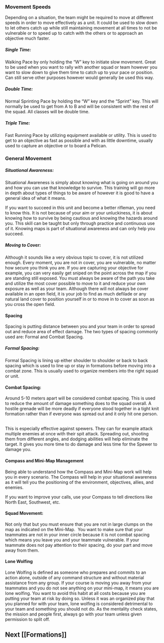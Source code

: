 ### Movement Speeds

Depending on a situation, the team might be required to move at different speeds in order to move effectively as a unit. It could be used to slow down to let others catch up while still maintaining movement at all times to not be vulnerable or to speed up to catch with the others or to approach an objective much faster.

##### Single Time:

Walking Pace by only holding the “W” key to initiate slow movement. Great to be used when you want to rally with another squad or team however you want to slow down to give them time to catch up to your pace or position. Can still serve other purposes however would generally be used this way.

##### Double Time:

Normal Sprinting Pace by holding the “W” key and the “Sprint” key. This will normally be used to get from A to B and will be consistent with the rest of the squad. All classes will be double time.

##### Triple Time: 

Fast Running Pace by utilizing equipment available or utility. This is used to get to an objective as fast as possible and with as little downtime, usually used to capture an objective or to board a Pelican.

### General Movement

##### Situational Awareness:

Situational Awareness is simply about knowing what is going on around you and how you can use that knowledge to survive. This training will go more in depth about types of things to be aware of however it is good to have a general idea of what it means.

If you want to succeed in this unit and become a better rifleman, you need to know this. It is not because of your aim or your unluckiness, it is about knowing how to survive by being cautious and knowing the hazards around you. This skill can be taught but only through practice and continuous use of it. Knowing maps is part of situational awareness and can only help you succeed.

##### Moving to Cover:

Although it sounds like a very obvious topic to cover, it is not utilized enough. Every moment, you are not in cover, you are vulnerable, no matter how secure you think you are. If you are capturing your objective for example, you can very easily get sniped on the point across the map if you are standing still exposed. You must always be aware of the path you take and utilize the most cover possible to move to it and reduce your own exposure as well as your team. Although there will not always be cover available in an open field, it is your job to find as much defilade or any natural land cover to position yourself in or to move in to cover as soon as you cross the open field.

#### Spacing

Spacing is putting distance between you and your team in order to spread out and reduce area of effect damage. The two types of spacing commonly used are: Formal and Combat Spacing.

##### Formal Spacing:

Formal Spacing is lining up either shoulder to shoulder or back to back spacing which is used to line up or stay in formations before moving into a combat zone. This is usually used to organize members into the right squad or unit.

#### Combat Spacing:

Around 5-10 meters apart will be considered combat spacing. This is used to reduce the amount of damage something does to the squad overall. A hostile grenade will be more deadly if everyone stood together in a tight knit formation rather than if everyone was spread out and it only hit one person.  

This is especially effective against spewers. They can for example attack multiple enemies at once with their spit attack. Spreading out, shooting them from different angles, and dodging abilities will help eliminate the target. It gives you more time to do damage and less time for the Spewer to damage you.

#### Compass and Mini-Map Management

Being able to understand how the Compass and Mini-Map work will help you in every scenario. The Compass will help in your situational awareness as it will tell you the positioning of the environment, objectives, allies, and enemies.

  
If you want to improve your calls, use your Compass to tell directions like North East, Southwest, etc.

#### Squad Movement:

Not only that but you must ensure that you are not in large clumps on the map as indicated on the Mini-Map.  You want to make sure that your teammates are not in your inner circle because it is not combat spacing which means you leave you and your teammate vulnerable. If your teammate does not pay attention to their spacing, do your part and move away from them.

#### Lone Wolfing

Lone Wolfing is defined as someone who prepares and commits to an action alone, outside of any command structure and without material assistance from any group. If your course is moving you away from your teammates and you do not see anything on your mini-map, it means you are lone wolfing. You want to avoid this habit at all costs because you are putting your team at risk by doing so. Unless it was an organized play that you planned for with your team, lone wolfing is considered detrimental to your team and something you should not do. As the mentality check states, the mission and people first, always go with your team unless given permission to split off.

## Next [[Formations]]